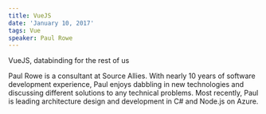```yaml
---
title: VueJS
date: 'January 10, 2017'
tags: Vue
speaker: Paul Rowe
---
```


VueJS, databinding for the rest of us

Paul Rowe is a consultant at Source Allies. With nearly 10 years of software
development experience, Paul enjoys dabbling in new technologies and discussing
different solutions to any technical problems. Most recently, Paul is leading
architecture design and development in C# and Node.js on Azure.
